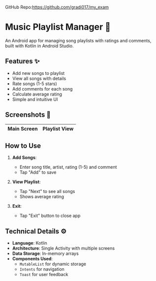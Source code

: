 GitHub Repo:https://github.com/gradi017/my_exam

# Music Playlist Manager 🎵

An Android app for managing song playlists with ratings and comments, built with Kotlin in Android Studio.

## Features ✨
- Add new songs to playlist
- View all songs with details
- Rate songs (1-5 stars)
- Add comments for each song
- Calculate average rating
- Simple and intuitive UI

## Screenshots 📸
| Main Screen | Playlist View |
|-------------|---------------|


## How to Use 
1. **Add Songs**:
   - Enter song title, artist, rating (1-5) and comment
   - Tap "Add" to save

2. **View Playlist**:
   - Tap "Next" to see all songs
   - Shows average rating

3. **Exit**:
   - Tap "Exit" button to close app

## Technical Details ⚙️
- **Language**: Kotlin
- **Architecture**: Single Activity with multiple screens
- **Data Storage**: In-memory arrays
- **Components Used**:
  - `MutableList` for dynamic storage
  - `Intents` for navigation
  - `Toast` for user feedback

